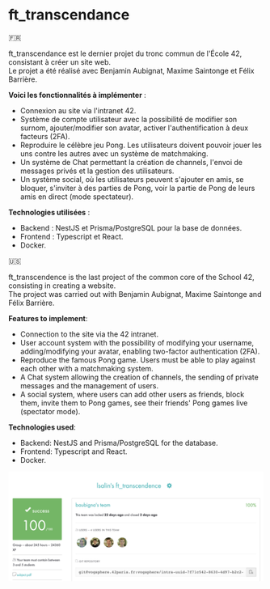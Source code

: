 # ft_transcendance

🇫🇷

ft_transcendance est le dernier projet du tronc commun de l'École 42, consistant à créer un site web.  
Le projet a été réalisé avec Benjamin Aubignat, Maxime Saintonge et Félix Barrière.

__Voici les fonctionnalités à implémenter__ :

* Connexion au site via l'intranet 42.
* Système de compte utilisateur avec la possibilité de modifier son surnom, ajouter/modifier son avatar, activer l'authentification à deux facteurs (2FA).
* Reproduire le célèbre jeu Pong. Les utilisateurs doivent pouvoir jouer les uns contre les autres avec un système de matchmaking.
* Un système de Chat permettant la création de channels, l'envoi de messages privés et la gestion des utilisateurs.
* Un système social, où les utilisateurs peuvent s'ajouter en amis, se bloquer, s'inviter à des parties de Pong, voir la partie de Pong de leurs amis en direct (mode spectateur).

__Technologies utilisées__ :

* Backend : NestJS et Prisma/PostgreSQL pour la base de données.
* Frontend : Typescript et React.
* Docker.

🇺🇸

ft_transcendence is the last project of the common core of the School 42, consisting in creating a website.  
The project was carried out with Benjamin Aubignat, Maxime Saintonge and Félix Barrière.

__Features to implement__:

* Connection to the site via the 42 intranet.
* User account system with the possibility of modifying your username, adding/modifying your avatar, enabling two-factor authentication (2FA).
* Reproduce the famous Pong game. Users must be able to play against each other with a matchmaking system.
* A Chat system allowing the creation of channels, the sending of private messages and the management of users.
* A social system, where users can add other users as friends, block them, invite them to Pong games, see their friends' Pong games live (spectator mode).

__Technologies used__:

* Backend: NestJS and Prisma/PostgreSQL for the database.
* Frontend: Typescript and React.
* Docker.

![Rating](rating.png)
